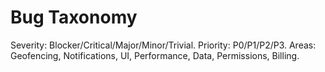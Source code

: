 # Bug Taxonomy

Severity: Blocker/Critical/Major/Minor/Trivial.
Priority: P0/P1/P2/P3.
Areas: Geofencing, Notifications, UI, Performance, Data, Permissions, Billing.